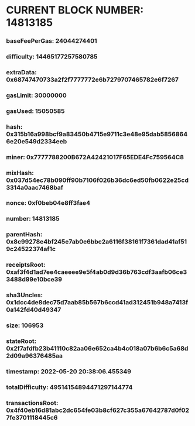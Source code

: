 # CURRENT BLOCK NUMBER: 14813185

### baseFeePerGas: 24044274401
### difficulty: 14465177257580785
### extraData: 0x68747470733a2f2f7777772e6b7279707465782e6f7267
### gasLimit: 30000000
### gasUsed: 15050585
### hash: 0x315b16a998bcf9a83450b4715e9711c3e48e95dab58568646e20e549d2334eeb
### miner: 0x7777788200B672A42421017F65EDE4Fc759564C8
### mixHash: 0x037d54ec78b090ff90b7106f026b36dc6ed50fb0622e25cd3314a0aac7468baf
### nonce: 0xf0beb04e8ff3fae4
### number: 14813185
### parentHash: 0x8c99278e4bf245e7ab0e6bbc2a6116f38161f7361dad41af519c24522374af1c
### receiptsRoot: 0xaf3f4d1ad7ee4caeeee9e5f4ab0d9d36b763cdf3aafb06ce33488d99e10bce39
### sha3Uncles: 0x1dcc4de8dec75d7aab85b567b6ccd41ad312451b948a7413f0a142fd40d49347
### size: 106953
### stateRoot: 0x2f7afdfb23b41110c82aa06e652ca4b4c018a07b6b6c5a68d2d09a96376485aa
### timestamp: 2022-05-20 20:38:06.455349
### totalDifficulty: 49514154894471297144774
### transactionsRoot: 0x4f40eb16d81abc2dc654fe03b8cf627c355a67642787d0f027fe3701118445c6
